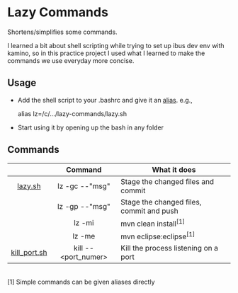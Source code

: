 
# Lazy Commands
Shortens/simplifies some commands.

I learned a bit about shell scripting while trying to set up ibus dev env with kamino, so in this practice project I used what I learned to make the commands we use everyday more concise.

## Usage
* Add the shell script to your .bashrc and give it an [alias](https://askubuntu.com/a/17538). e.g.,
  
   alias lz=/c/.../lazy-commands/lazy.sh
* Start using it by opening up the bash in any folder

## Commands
|        | Command        |  What it does  |
| :----: |:--------------:| -------------- |
| [lazy.sh](lazy.sh)| lz -gc --"msg" | Stage the changed files and commit |
|        | lz -gp --"msg" | Stage the changed files, commit and push |
|        | lz -mi         | mvn clean install<sup>[1]</sup> |
|        | lz -me         | mvn eclipse:eclipse<sup>[1]</sup> |
| [kill_port.sh](kill_port.sh) | kill --<port_numer> | Kill the process listening on a port  |

<br>
[1] Simple commands can be given aliases directly